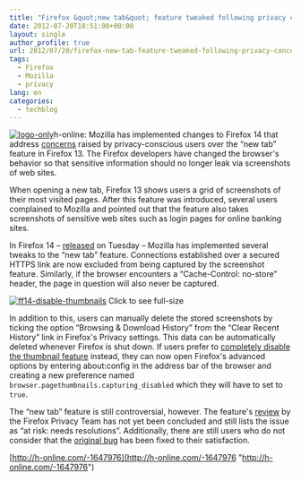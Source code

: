 ```yaml
---
title: "Firefox &quot;new tab&quot; feature tweaked following privacy concerns"
date: 2012-07-20T18:51:00+00:00
layout: single
author_profile: true
url: 2012/07/20/firefox-new-tab-feature-tweaked-following-privacy-concerns/
tags:
  - Firefox
  - Mozilla
  - privacy
lang: en
categories: 
  - techblog
---
```

[![logo-only](http://lh4.ggpht.com/-Vs1N-QXO-yE/UAmhme-tVBI/AAAAAAAAGiY/yeR00KFYMXY/logo-only_thumb%25255B2%25255D.png?imgmax=800 "logo-only")](http://lh3.ggpht.com/-mOB6Xw8pB0s/UAmhiB3Z2rI/AAAAAAAAGiQ/SQb5QKQkwrk/s1600-h/logo-only%25255B4%25255D.png)h-online: Mozilla has implemented changes to Firefox 14 that address [concerns](http://www.h-online.com/news/item/Security-concerns-over-Firefox-s-new-tab-thumbnail-feature-1625761.html) raised by privacy-conscious users over the “new tab” feature in Firefox 13. The Firefox developers have changed the browser's behavior so that sensitive information should no longer leak via screenshots of web sites. 

When opening a new tab, Firefox 13 shows users a grid of screenshots of their most visited pages. After this feature was introduced, several users complained to Mozilla and pointed out that the feature also takes screenshots of sensitive web sites such as login pages for online banking sites. 

In Firefox 14 – [released](/2012/07/17/firefox-thunderbird-panda-and-more-updates/) on Tuesday – Mozilla has implemented several tweaks to the “new tab” feature. Connections established over a secured HTTPS link are now excluded from being captured by the screenshot feature. Similarly, if the browser encounters a “Cache-Control: no-store” header, the page in question will also never be captured. 

[![ff14-disable-thumbnails](http://lh3.ggpht.com/-uHXYVrmJNmQ/UAmhr002gWI/AAAAAAAAGio/cES40okqeEY/ff14-disable-thumbnails_thumb%25255B3%25255D.png?imgmax=800 "ff14-disable-thumbnails")](http://lh4.ggpht.com/-3mGp6xueJl0/UAmhpEjefJI/AAAAAAAAGig/NkDuqA-_qd8/s1600-h/ff14-disable-thumbnails%25255B5%25255D.png) Click to see full-size

In addition to this, users can manually delete the stored screenshots by ticking the option “Browsing & Download History” from the “Clear Recent History” link in Firefox's Privacy settings. This data can be automatically deleted whenever Firefox is shut down. If users prefer to [completely disable the thumbnail feature](https://bugzilla.mozilla.org/show_bug.cgi?id=726347) instead, they can now open Firefox's advanced options by entering about:config in the address bar of the browser and creating a new preference named `browser.pagethumbnails.capturing_disabled` which they will have to set to `true`. 

The “new tab” feature is still controversial, however. The feature's [review](https://wiki.mozilla.org/Privacy/Reviews/New_Tab) by the Firefox Privacy Team has not yet been concluded and still lists the issue as “at risk: needs resolutions”. Additionally, there are still users who do not consider that the [original bug](https://bugzilla.mozilla.org/show_bug.cgi?id=754608) has been fixed to their satisfaction. 

[http://h-online.com/-1647976](http://h-online.com/-1647976 "http://h-online.com/-1647976")